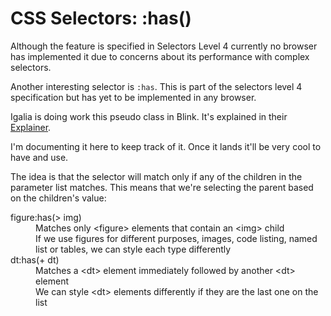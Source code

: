 # CSS Selectors: :has()

<div class="message warning">
<p>Although the feature is specified in Selectors Level 4 currently no browser has implemented it due to concerns about its performance with complex selectors.</p>
</div>

Another interesting selector is `:has`. This is part of the selectors level 4 specification but has yet to be implemented in any browser.

Igalia is doing work this pseudo class in Blink. It's explained in their [Explainer](https://github.com/Igalia/explainers/tree/main/css/has).

I'm documenting it here to keep track of it. Once it lands it'll be very cool to have and use.

The idea is that the selector will match only if any of the children in the parameter list matches. This means that we're selecting the parent based on the children's value:  

<dl>
  <dt>figure:has(> img)</dt>
  <dd>Matches only &lt;figure> elements that contain an &lt;img> child</dd>
  <dd>If we use figures for different purposes, images, code listing, named list or tables, we can style each type differently</dd>

  <dt>dt:has(+ dt)</dt>
  <dd>Matches a &lt;dt> element immediately followed by another &lt;dt> element</dd>
  <dd>We can style &lt;dt> elements differently if they are the last one on the list
</dl>
